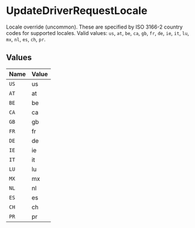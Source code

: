 # UpdateDriverRequestLocale

Locale override (uncommon). These are specified by ISO 3166-2 country codes for supported locales. Valid values: `us`, `at`, `be`, `ca`, `gb`, `fr`, `de`, `ie`, `it`, `lu`, `mx`, `nl`, `es`, `ch`, `pr`.


## Values

| Name  | Value |
| ----- | ----- |
| `US`  | us    |
| `AT`  | at    |
| `BE`  | be    |
| `CA`  | ca    |
| `GB`  | gb    |
| `FR`  | fr    |
| `DE`  | de    |
| `IE`  | ie    |
| `IT`  | it    |
| `LU`  | lu    |
| `MX`  | mx    |
| `NL`  | nl    |
| `ES`  | es    |
| `CH`  | ch    |
| `PR`  | pr    |
